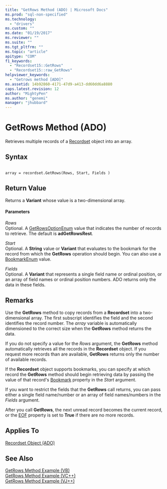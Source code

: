 ```yaml
---
title: "GetRows Method (ADO) | Microsoft Docs"
ms.prod: "sql-non-specified"
ms.technology:
  - "drivers"
ms.custom: ""
ms.date: "01/19/2017"
ms.reviewer: ""
ms.suite: ""
ms.tgt_pltfrm: ""
ms.topic: "article"
apitype: "COM"
f1_keywords: 
  - "Recordset15::GetRows"
  - "Recordset15::raw_GetRows"
helpviewer_keywords: 
  - "Getrows method [ADO]"
ms.assetid: 14b92860-4171-47d9-a413-dd60dd6a8880
caps.latest.revision: 12
author: "MightyPen"
ms.author: "genemi"
manager: "jhubbard"
---
```

# GetRows Method (ADO)
Retrieves multiple records of a [Recordset](../../../ado/reference/ado-api/recordset-object-ado.md) object into an array.  
  
## Syntax  
  
```  
  
array = recordset.GetRows(Rows, Start, Fields )  
```  
  
## Return Value  
 Returns a **Variant** whose value is a two-dimensional array.  
  
#### Parameters  
 *Rows*  
 Optional. A [GetRowsOptionEnum](../../../ado/reference/ado-api/getrowsoptionenum.md) value that indicates the number of records to retrieve. The default is **adGetRowsRest**.  
  
 *Start*  
 Optional. A **String** value or **Variant** that evaluates to the bookmark for the record from which the **GetRows** operation should begin. You can also use a [BookmarkEnum](../../../ado/reference/ado-api/bookmarkenum.md) value.  
  
 *Fields*  
 Optional. A **Variant** that represents a single field name or ordinal position, or an array of field names or ordinal position numbers. ADO returns only the data in these fields.  
  
## Remarks  
 Use the **GetRows** method to copy records from a **Recordset** into a two-dimensional array. The first subscript identifies the field and the second identifies the record number. The *array* variable is automatically dimensioned to the correct size when the **GetRows** method returns the data.  
  
 If you do not specify a value for the *Rows* argument, the **GetRows** method automatically retrieves all the records in the **Recordset** object. If you request more records than are available, **GetRows** returns only the number of available records.  
  
 If the **Recordset** object supports bookmarks, you can specify at which record the **GetRows** method should begin retrieving data by passing the value of that record's [Bookmark](../../../ado/reference/ado-api/bookmark-property-ado.md) property in the *Start* argument.  
  
 If you want to restrict the fields that the **GetRows** call returns, you can pass either a single field name/number or an array of field names/numbers in the *Fields* argument.  
  
 After you call **GetRows**, the next unread record becomes the current record, or the [EOF](../../../ado/reference/ado-api/bof-eof-properties-ado.md) property is set to **True** if there are no more records.  
  
## Applies To  
 [Recordset Object (ADO)](../../../ado/reference/ado-api/recordset-object-ado.md)  
  
## See Also  
 [GetRows Method Example (VB)](../../../ado/reference/ado-api/getrows-method-example-vb.md)   
 [GetRows Method Example (VC++)](../../../ado/reference/ado-api/getrows-method-example-vc.md)   
 [GetRows Method Example (VJ++)](../../../ado/reference/ado-api/getrows-method-example-vj.md)